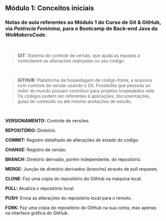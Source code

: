 ## **Módulo 1: Conceitos iniciais**

### Notas de aula referentes ao **Módulo 1** do **Curso de Git & GitHub**, via *Potência Feminina*, para o Bootcamp de Back-end Java da *WoMakersCode*.

</br>

> **GIT:** Sistema de controle de versão, que ajuda as equipes a controlarem as alterações realizadas no seu código.

</br>

> **GITHUB:** Plataforma de hospedagem de código-fonte, e arquivos com controle de versão usando o Git. Possibilita que pessoas ao redor do mundo possam contribuir para projetos hospedados nele. Os códigos podem ser referentes à aplicações, documentações, guias de conteúdo ou até mesmo anotações de estudo.

</br>

**VERSIONAMENTO:** Controle de versões.

**REPOSITÓRIO:** Diretório.

**COMMIT:** Registro detalhado de alterações de estado do código.

**CHANGE:** Registro de versão.

**BRANCH:** Diretório derivado, porém independente, do repositório.

**MERGE:** Junção de diretório derivados (branchs) através de pull requests.

**CLONE:** Faz uma cópia do repositório do GitHub na máquina local.

**PULL:** Atualiza o repositório local.

**PUSH:** Envia as alterações do repositório local para o remoto.

**FORK:** Faz uma cópia do repositório do GitHub na sua conta, mas apenas na interface gráfica do GitHub.
